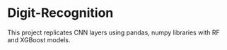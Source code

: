 # Digit-Recognition
This project replicates CNN layers using pandas, numpy libraries with RF and XGBoost models.
